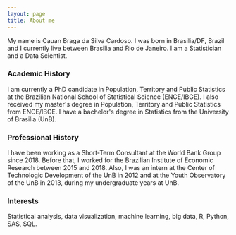 ```yaml
---
layout: page
title: About me
---
```


My name is Cauan Braga da Silva Cardoso. I was born in Brasilia/DF, Brazil and I currently live between Brasilia and Rio de Janeiro. I am a Statistician and a Data Scientist.

### Academic History

I am currently a PhD candidate in Population, Territory and Public Statistics at the Brazilian National School of Statistical Science (ENCE/IBGE). I also received my master's degree in Population, Territory and Public Statistics from ENCE/IBGE. I have a bachelor's degree in Statistics from the University of Brasilia (UnB).

### Professional History

I have been working as a Short-Term Consultant at the World Bank Group since 2018. Before that, I worked for the Brazilian Institute of Economic Research between 2015 and 2018. Also, I was an intern at the Center of Technologic Development of the UnB in 2012 and at the Youth Observatory of the UnB in 2013, during my undergraduate years at UnB.

### Interests

Statistical analysis, data visualization, machine learning, big data, R, Python, SAS, SQL.
